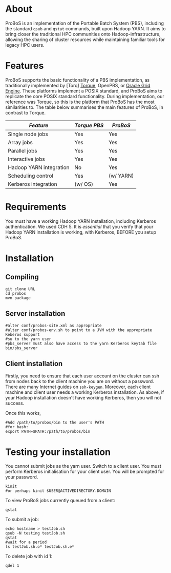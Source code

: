 
# About

ProBoS is an implementation of the Portable Batch System (PBS), including the standard `qsub` and `qstat` commands, built upon Hadoop YARN. It aims to bring closer the traditional HPC communities onto Hadoop-infrastructure, allowing the sharing of cluster resources while maintaining familiar tools for legacy HPC users.

# Features

ProBoS supports the basic functionality of a PBS implementation, as traditionally implemented by  [Torq] <a href="http://www.adaptivecomputing.com/products/open-source/torque/">Torque</a>, OpenPBS, or <a href="http://gridscheduler.sourceforge.net">Oracle Grid Engine</a>. These platforms implement a POSIX standard, and ProBoS aims to replicate the core POSIX standard functionality. During implementation, our reference was Torque, so this is the platform that ProBoS has the most similarities to. The table below summarises the main features of ProBoS, in contrast to Torque.

| _Feature_ | _Torque PBS_ | _ProBoS_ |
|---------|------------|------|
| Single node jobs | Yes | Yes |
| Array jobs | Yes | Yes |
| Parallel jobs | Yes | Yes |
| Interactive jobs | Yes | Yes |
| Hadoop YARN integration | No | Yes |
| Scheduling control | Yes | (w/ YARN) |
| Kerberos integration | (w/ OS) | Yes |

# Requirements

You must have a working Hadoop YARN installation, including Kerberos authentication. We used CDH 5. It is _essential_ that you verify that your Hadoop YARN installation is working, with Kerberos, BEFORE you setup ProBoS.

# Installation

## Compiling

	git clone URL
	cd probos 
	mvn package

## Server installation

	#alter conf/probos-site.xml as appropriate
	#alter conf/probos-env.sh to point to a JVM with the appropriate Keberos support
	#su to the yarn user
	#pbs_server must also have access to the yarn Kerberos keytab file
	bin/pbs_server


## Client installation
Firstly, you need to ensure that each user account on the cluster can ssh from nodes back to the client machine you are on without a password. There are many Internet guides on `ssh-keygen`. Moreover, each client machine and client user needs a working Kerberos installation. As above, if your Hadoop installation doesn't have working Kerberos, then you will not success.  

Once this works, 

	#Add /path/to/probos/bin to the user's PATH
	#for bash:
	export PATH=$PATH:/path/to/probos/bin

# Testing your installation

You cannot submit jobs as the yarn user. Switch to a client user. You must perform Kerberos initialisation for your client user. You will be prompted for your password.

	kinit
	#or perhaps kinit $USER@ACTIVEDIRECTORY.DOMAIN

To view ProBoS jobs currently queued from a client:

	qstat
	
To submit a job:

	echo hostname > testJob.sh
	qsub -N testing testJob.sh
	qstat
	#wait for a period
	ls testJob.sh.o* testJob.sh.e*
	
To delete job with id 1:

	qdel 1